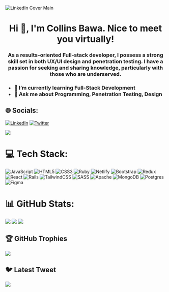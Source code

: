 ![LinkedIn Cover Main](https://user-images.githubusercontent.com/82339317/221408546-dbcf3f2b-33e1-41c9-943a-23b1d7f5b383.jpg)
<h1 align="center">Hi 👋, I'm Collins Bawa. Nice to meet you virtually!</h1>
<h3 align="center">As a results-oriented Full-stack developer, I possess a strong skill set in both UX/UI design and penetration testing. I have a passion for seeking and sharing knowledge, particularly with those who are underserved.<h3>

- 🌱 I’m currently learning Full-Stack Development
- 💬 Ask me about Programming, Penetration Testing, Design


## 🌐 Socials:
[![LinkedIn](https://img.shields.io/badge/LinkedIn-%230077B5.svg?logo=linkedin&logoColor=white)](www.linkedin.com/in/captainbawa) [![Twitter](https://img.shields.io/badge/Twitter-%231DA1F2.svg?logo=Twitter&logoColor=white)](https://twitter.com/@BawaCollins) 

[![](https://visitcount.itsvg.in/api?id=CaptainBawa&icon=6&color=7)](https://visitcount.itsvg.in)

# 💻 Tech Stack:
![JavaScript](https://img.shields.io/badge/javascript-%23323330.svg?style=for-the-badge&logo=javascript&logoColor=%23F7DF1E) ![HTML5](https://img.shields.io/badge/html5-%23E34F26.svg?style=for-the-badge&logo=html5&logoColor=white) ![CSS3](https://img.shields.io/badge/css3-%231572B6.svg?style=for-the-badge&logo=css3&logoColor=white) ![Ruby](https://img.shields.io/badge/ruby-%23CC342D.svg?style=for-the-badge&logo=ruby&logoColor=white) ![Netlify](https://img.shields.io/badge/netlify-%23000000.svg?style=for-the-badge&logo=netlify&logoColor=#00C7B7) ![Bootstrap](https://img.shields.io/badge/bootstrap-%23563D7C.svg?style=for-the-badge&logo=bootstrap&logoColor=white) ![Redux](https://img.shields.io/badge/redux-%23593d88.svg?style=for-the-badge&logo=redux&logoColor=white) ![React](https://img.shields.io/badge/react-%2320232a.svg?style=for-the-badge&logo=react&logoColor=%2361DAFB) ![Rails](https://img.shields.io/badge/rails-%23CC0000.svg?style=for-the-badge&logo=ruby-on-rails&logoColor=white) ![TailwindCSS](https://img.shields.io/badge/tailwindcss-%2338B2AC.svg?style=for-the-badge&logo=tailwind-css&logoColor=white) ![SASS](https://img.shields.io/badge/SASS-hotpink.svg?style=for-the-badge&logo=SASS&logoColor=white) ![Apache](https://img.shields.io/badge/apache-%23D42029.svg?style=for-the-badge&logo=apache&logoColor=white) ![MongoDB](https://img.shields.io/badge/MongoDB-%234ea94b.svg?style=for-the-badge&logo=mongodb&logoColor=white) ![Postgres](https://img.shields.io/badge/postgres-%23316192.svg?style=for-the-badge&logo=postgresql&logoColor=white) 	![Figma](https://img.shields.io/badge/figma-%23F24E1E.svg?style=for-the-badge&logo=figma&logoColor=white)
# 📊 GitHub Stats:
![](https://github-readme-stats.vercel.app/api?username=CaptainBawa&theme=yeblu&hide_border=false&include_all_commits=true&count_private=true) 
![](https://github-readme-streak-stats.herokuapp.com/?user=CaptainBawa&theme=yeblu&hide_border=false)
![](https://github-readme-stats.vercel.app/api/top-langs/?username=CaptainBawa&theme=yeblu&hide_border=false&include_all_commits=true&count_private=true&layout=compact)

## 🏆 GitHub Trophies
![](https://github-profile-trophy.vercel.app/?username=CaptainBawa&theme=juicyfresh&no-frame=false&no-bg=false&margin-w=4)

## 🐦 Latest Tweet
[![](https://gtce.itsvg.in/api?username=@BawaCollins)](https://github.com/VishwaGauravIn/github-twitter-card-embed)

